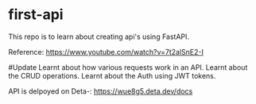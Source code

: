 # first-api
This repo is to learn about creating api's using FastAPI.

Reference: https://www.youtube.com/watch?v=7t2alSnE2-I

#Update 
Learnt about how various requests work in an API.
Learnt about the CRUD operations.
Learnt about the Auth using JWT tokens.

API is delpoyed on Deta-: https://wue8g5.deta.dev/docs
